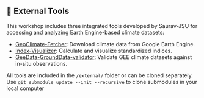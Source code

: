 ## 🔗 External Tools

This workshop includes three integrated tools developed by Saurav-JSU for accessing and analyzing Earth Engine-based climate datasets:

- [GeoClimate-Fetcher](https://github.com/Saurav-JSU/GeoClimate-Fetcher): Download climate data from Google Earth Engine.
- [Index-Visualizer](https://github.com/Saurav-JSU/Index-Visualizer): Calculate and visualize standardized indices.
- [GeeData-GroundData-validator](https://github.com/Saurav-JSU/GeeData-GroundData-validator): Validate GEE climate datasets against in-situ observations.

All tools are included in the `/external/` folder or can be cloned separately.
Use `git submodule update --init --recursive` to clone submodules in your local computer